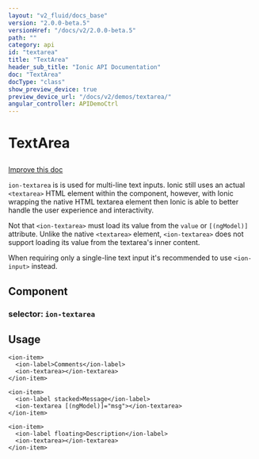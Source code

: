 ```yaml
---
layout: "v2_fluid/docs_base"
version: "2.0.0-beta.5"
versionHref: "/docs/v2/2.0.0-beta.5"
path: ""
category: api
id: "textarea"
title: "TextArea"
header_sub_title: "Ionic API Documentation"
doc: "TextArea"
docType: "class"
show_preview_device: true
preview_device_url: "/docs/v2/demos/textarea/"
angular_controller: APIDemoCtrl 
---
```










<h1 class="api-title">
<a class="anchor" name="text-area" href="#text-area"></a>

TextArea






</h1>

<a class="improve-v2-docs" href="http://github.com/driftyco/ionic/edit/2.0//ionic/components/input/input.ts#L107">
Improve this doc
</a>






<p><code>ion-textarea</code> is is used for multi-line text inputs. Ionic still
uses an actual <code>&lt;textarea&gt;</code> HTML element within the component,
however, with Ionic wrapping the native HTML textarea element then
Ionic is able to better handle the user experience and interactivity.</p>
<p>Not that <code>&lt;ion-textarea&gt;</code> must load its value from the <code>value</code> or
<code>[(ngModel)]</code> attribute. Unlike the native <code>&lt;textarea&gt;</code> element,
<code>&lt;ion-textarea&gt;</code> does not support loading its value from the
textarea&#39;s inner content.</p>
<p>When requiring only a single-line text input it&#39;s recommended
to use <code>&lt;ion-input&gt;</code> instead.</p>


<h2><a class="anchor" name="Component" href="#Component"></a>Component</h2>
<h3>selector: <code>ion-textarea</code></h3>
<!-- @usage tag -->

<h2><a class="anchor" name="usage" href="#usage"></a>Usage</h2>

<pre><code class="lang-html">&lt;ion-item&gt;
  &lt;ion-label&gt;Comments&lt;/ion-label&gt;
  &lt;ion-textarea&gt;&lt;/ion-textarea&gt;
&lt;/ion-item&gt;

&lt;ion-item&gt;
  &lt;ion-label stacked&gt;Message&lt;/ion-label&gt;
  &lt;ion-textarea [(ngModel)]=&quot;msg&quot;&gt;&lt;/ion-textarea&gt;
&lt;/ion-item&gt;

&lt;ion-item&gt;
  &lt;ion-label floating&gt;Description&lt;/ion-label&gt;
  &lt;ion-textarea&gt;&lt;/ion-textarea&gt;
&lt;/ion-item&gt;
</code></pre>




<!-- @property tags -->



<!-- instance methods on the class --><!-- related link --><!-- end content block -->


<!-- end body block -->

